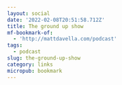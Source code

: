 ```yaml
---
layout: social
date: '2022-02-08T20:51:58.712Z'
title: The ground up show
mf-bookmark-of:
  - 'http://mattdavella.com/podcast'
tags:
  - podcast
slug: the-ground-up-show
category: links
micropub: bookmark
---
```

